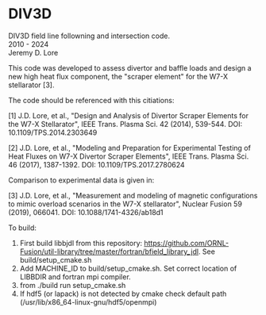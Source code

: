 # DIV3D
DIV3D field line followning and intersection code.  
2010 - 2024  
Jeremy D. Lore

This code was developed to assess divertor and baffle loads and design a new high heat flux component, the "scraper element" for the W7-X stellarator [3].

The code should be referenced with this citiations:

[1] J.D. Lore, et al., "Design and Analysis of Divertor Scraper Elements for the W7-X Stellarator", IEEE Trans. Plasma Sci. 42 (2014), 539-544. DOI: 10.1109/TPS.2014.2303649

[2] J.D. Lore, et al., "Modeling and Preparation for Experimental Testing of Heat Fluxes on W7-X Divertor Scraper Elements", IEEE Trans. Plasma Sci. 46 (2017), 1387-1392. DOI: 10.1109/TPS.2017.2780624

Comparison to experimental data is given in:

[3] J.D. Lore, et al., "Measurement and modeling of magnetic configurations to mimic overload scenarios in the W7-X stellarator", Nuclear Fusion 59 (2019), 066041. DOI: 10.1088/1741-4326/ab18d1

To build: 
1) First build libbjdl from this repository: https://github.com/ORNL-Fusion/util-library/tree/master/fortran/bfield_library_jdl.  See build/setup_cmake.sh
2) Add MACHINE_ID to build/setup_cmake.sh. Set correct location of LIBBDIR and fortran mpi compiler.
3) from ./build run setup_cmake.sh
4) If hdf5 (or lapack) is not detected by cmake check default path (/usr/lib/x86_64-linux-gnu/hdf5/openmpi)  
